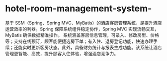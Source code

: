 # hotel-room-management-system-
基于 SSM（Spring、Spring MVC、MyBatis）的酒店客房管理系统，是提升酒店运营效率的利器。Spring 保障系统组件稳定协作，Spring MVC 实现流畅交互，MyBatis 确保数据精准操作。  系统涵盖客房信息管理，可录入、修改房型、价格等；支持在线预订，顾客能便捷选房下单；有入住、退房登记功能，快速办理手续；还能实时更新客房状态。此外，具备财务统计与报表生成功能。该系统让酒店管理更智能、高效，提升顾客入住体验，增强酒店竞争力。 
